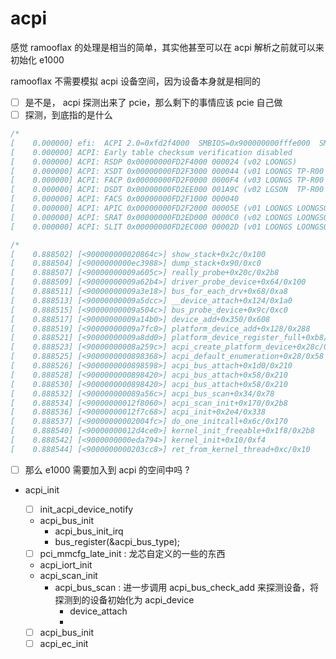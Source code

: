 # acpi
感觉 ramooflax 的处理是相当的简单，其实他甚至可以在 acpi 解析之前就可以来初始化 e1000 

ramooflax 不需要模拟 acpi 设备空间，因为设备本身就是相同的

- [ ] 是不是， acpi 探测出来了 pcie，那么剩下的事情应该 pcie 自己做
- [ ] 探测，到底指的是什么
```c
/*
[    0.000000] efi:  ACPI 2.0=0xfd2f4000  SMBIOS=0x900000000fffe000  SMBIOS 3.0=0x90000000fd132000 
[    0.000000] ACPI: Early table checksum verification disabled
[    0.000000] ACPI: RSDP 0x00000000FD2F4000 000024 (v02 LOONGS)
[    0.000000] ACPI: XSDT 0x00000000FD2F3000 000044 (v01 LOONGS TP-R00   00000004      01000013)
[    0.000000] ACPI: FACP 0x00000000FD2F0000 0000F4 (v03 LOONGS TP-R00   00000004 PTEC 20160527)
[    0.000000] ACPI: DSDT 0x00000000FD2EE000 001A9C (v02 LGSON  TP-R00   00000476 INTL 20160527)
[    0.000000] ACPI: FACS 0x00000000FD2F1000 000040
[    0.000000] ACPI: APIC 0x00000000FD2F2000 00005E (v01 LOONGS LOONGSON 00000001 LIUX 00000000)
[    0.000000] ACPI: SRAT 0x00000000FD2ED000 0000C0 (v02 LOONGS LOONGSON 00000002 LIUX 01000013)
[    0.000000] ACPI: SLIT 0x00000000FD2EC000 00002D (v01 LOONGS LOONGSON 00000002 LIUX 01000013)
```

```c
/*
[    0.888502] [<900000000020864c>] show_stack+0x2c/0x100
[    0.888504] [<9000000000ec3988>] dump_stack+0x90/0xc0
[    0.888507] [<90000000009a605c>] really_probe+0x20c/0x2b8
[    0.888509] [<90000000009a62b4>] driver_probe_device+0x64/0x100
[    0.888511] [<90000000009a3e18>] bus_for_each_drv+0x68/0xa8
[    0.888513] [<90000000009a5dcc>] __device_attach+0x124/0x1a0
[    0.888515] [<90000000009a504c>] bus_probe_device+0x9c/0xc0
[    0.888517] [<90000000009a14b0>] device_add+0x350/0x608
[    0.888519] [<90000000009a7fc0>] platform_device_add+0x128/0x288
[    0.888521] [<90000000009a8dd0>] platform_device_register_full+0xb8/0x130
[    0.888523] [<90000000008a259c>] acpi_create_platform_device+0x28c/0x300
[    0.888525] [<9000000000898368>] acpi_default_enumeration+0x28/0x58
[    0.888526] [<9000000000898598>] acpi_bus_attach+0x1d0/0x210
[    0.888528] [<9000000000898420>] acpi_bus_attach+0x58/0x210
[    0.888530] [<9000000000898420>] acpi_bus_attach+0x58/0x210
[    0.888532] [<900000000089a56c>] acpi_bus_scan+0x34/0x78
[    0.888534] [<90000000012f8060>] acpi_scan_init+0x170/0x2b8
[    0.888536] [<90000000012f7c68>] acpi_init+0x2e4/0x338
[    0.888537] [<90000000002004fc>] do_one_initcall+0x6c/0x170
[    0.888540] [<90000000012d4ce0>] kernel_init_freeable+0x1f8/0x2b8
[    0.888542] [<9000000000eda794>] kernel_init+0x10/0xf4
[    0.888544] [<9000000000203cc8>] ret_from_kernel_thread+0xc/0x10
```
- [ ] 那么 e1000 需要加入到 acpi 的空间中吗 ?


- acpi_init
  - [ ] init_acpi_device_notify
  - acpi_bus_init
    - acpi_bus_init_irq
    - bus_register(&acpi_bus_type);
  - [ ] pci_mmcfg_late_init : 龙芯自定义的一些的东西
  - acpi_iort_init
  - acpi_scan_init
    - acpi_bus_scan : 进一步调用 acpi_bus_check_add 来探测设备，将探测到的设备初始化为 acpi_device
      - device_attach
      - 



  - [ ] acpi_bus_init
  - [ ] acpi_ec_init
